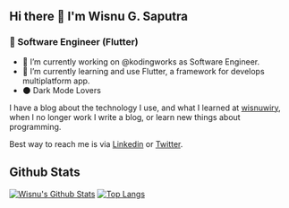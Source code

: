 ## Hi there 👋 I'm Wisnu G. Saputra

### :mobile_phone_off: Software Engineer (Flutter)

- 🔭 I’m currently working on @kodingworks as Software Engineer.
- 🌱 I’m currently learning and use Flutter, a framework for develops multiplatform app.
- :new_moon: Dark Mode Lovers


I have a blog about the technology I use, and what I learned at [wisnuwiry](https://wisnuwiry.space/), when I no longer work I write a blog, or learn new things about programming.

Best way to reach me is via [Linkedin](https://www.linkedin.com/in/wisnu-saputra/) or [Twitter](https://twitter.com/wisnuwiry).

## Github Stats

[![Wisnu's Github Stats](https://github-readme-stats.vercel.app/api?username=wisnuwiry&count_private=true&theme=default&show_icons=true)](https://github.com/wisnuwiry)
[![Top Langs](https://github-readme-stats.vercel.app/api/top-langs/?username=wisnuwiry&layout=compact)](https://github.com/wisnuwiry)
